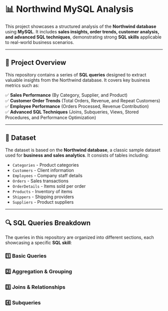 # 📊 Northwind MySQL Analysis  

This project showcases a structured analysis of the **Northwind database** using **MySQL**. It includes **sales insights, order trends, customer analysis, and advanced SQL techniques**, demonstrating strong **SQL skills** applicable to real-world business scenarios.

---

## 🚀 Project Overview  

This repository contains a series of **SQL queries** designed to extract valuable insights from the Northwind database. It covers key business metrics such as:  

✅ **Sales Performance** (By Category, Supplier, and Product)  
✅ **Customer Order Trends** (Total Orders, Revenue, and Repeat Customers)  
✅ **Employee Performance** (Orders Processed, Revenue Contribution)  
✅ **Advanced SQL Techniques** (Joins, Subqueries, Views, Stored Procedures, and Performance Optimization)  

---

## 📂 Dataset  

The dataset is based on the **Northwind database**, a classic sample dataset used for **business and sales analytics**. It consists of tables including:  

- `Categories` - Product categories  
- `Customers` - Client information  
- `Employees` - Company staff details  
- `Orders` - Sales transactions  
- `OrderDetails` - Items sold per order  
- `Products` - Inventory of items  
- `Shippers` - Shipping providers  
- `Suppliers` - Product suppliers  

---

## 🔍 SQL Queries Breakdown  

The queries in this repository are organized into different sections, each showcasing a specific **SQL skill**:  

### **1️⃣ Basic Queries**  

### **2️⃣ Aggregation & Grouping**  

### **3️⃣ Joins & Relationships**  

### **4️⃣ Subqueries**
